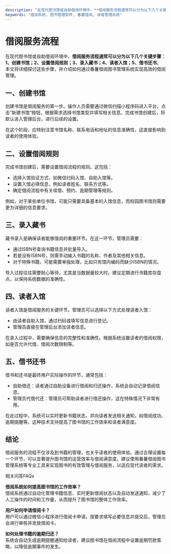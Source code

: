 ```yaml
---
description: "在现代图书馆或自助借阅环境中，**借阅服务流程通常可以分为以下几个关键步骤：1、创建书馆；2、设置借阅规则；3、录入藏书；4、读者入馆；5、借书还书**。本文将详细探讨这些步骤，并介绍如何通过番薯借阅图书管理系统实现高效的借阅管理。"
keywords: "借阅系统, 图书管理软件, 番薯借阅, 读者管理系统"
---
```

# 借阅服务流程

在现代图书馆或自助借阅环境中，**借阅服务流程通常可以分为以下几个关键步骤：1、创建书馆；2、设置借阅规则；3、录入藏书；4、读者入馆；5、借书还书**。本文将详细探讨这些步骤，并介绍如何通过番薯借阅图书管理系统实现高效的借阅管理。

## **一、创建书馆**

创建书馆是借阅服务的第一步。操作人员需要通过微信扫描小程序码进入平台，点击“新建书馆”按钮，根据需求选择书馆类型并填写相关信息。完成书馆创建后，将默认进入管理后台，进行后续的设置。

在这个阶段，应特别注意书馆名称、联系电话和地址的信息准确性，这直接影响到读者的使用体验。

## **二、设置借阅规则**

完成书馆创建后，需要设置借阅流程的规则。这包括：

- 选择入馆验证方式，如微信扫码入馆、自助入馆等。
- 设置入馆必填信息，例如读者姓名、联系方式等。
- 确定借阅流程中有关续借、预约、逾期管理等规则。

例如，对于某些单位书馆，可能只需要具备基本的入馆信息，而校园图书馆则需要更为详细的信息要求。

## **三、录入藏书**

藏书录入是确保读者能够借阅的重要环节。在这一环节，管理员需要：

- 通过ISBN号查询书籍信息并批量导入。
- 若是没有ISBN号，则需手动输入书籍的名称、作者及其他相关信息。
- 对于特殊书籍，可能需要单独处理，比如只有馆内编码而缺少ISBN的情况。

导入过程往往需要耐心等待，尤其是当数据量较大时。建议定期进行书籍库存盘点，以保持系统数据的准确性。

## **四、读者入馆**

读者入馆是借阅服务的关键环节。管理员可以选择以下方式处理读者入馆：

- 由读者自助入馆，通过扫码或填写信息进行登记。
- 管理员直接在管理后台添加读者信息。

在录入过程中，需要确保信息的完整性和准确性。根据系统设置读者的借阅权限，如是否允许代借、借阅次数限制等。

## **五、借书还书**

借书和还书是最终用户实际操作的环节，通常包括：

- 自助借还：读者通过自助设备进行借阅和归还操作，系统会自动记录借阅信息。
- 管理员代借代还：管理员可帮助读者进行借还操作，这在特殊情况下非常有用。

在此过程中，系统可以实时更新书籍状态，并向读者发送相关通知，如借阅成功、逾期提醒等。这种技术支持提高了图书馆的工作效率和读者满意度。

## **结论**

借阅服务的流程不仅涉及到书籍的管理，也关乎读者的使用体验。通过合理设置每一个环节，可以显著提升图书馆的运营效率与借阅满意度。建议使用番薯借阅图书管理系统等专业工具来实现图书的有效管理与借阅服务，以适应现代读者的需求。

相关问答FAQs

**借阅系统如何提高图书馆的工作效率？**  
借阅系统通过自动化管理书籍信息、实时更新借阅状态以及自动发送通知，减少了人工操作的时间和工作量，从而提升了图书馆的整体工作效率。

**用户如何申请借阅卡？**  
用户可以通过微信小程序进行借阅卡申请。按要求填写必要信息并提交后，管理员会进行审核并发放借阅卡。

**如何处理书籍的逾期归还？**  
系统会自动生成逾期提醒通知给读者，建议图书馆在借阅流程中设置逾期罚款策略，以降低逾期事件的发生。
